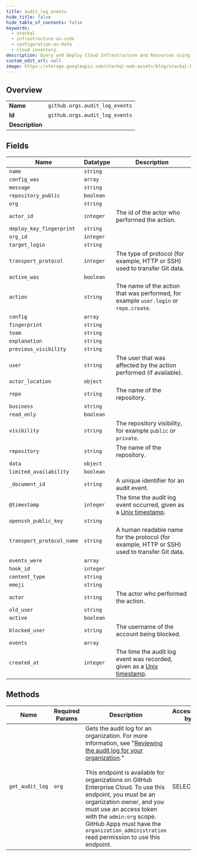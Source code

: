 ```yaml
---
title: audit_log_events
hide_title: false
hide_table_of_contents: false
keywords:
  - stackql
  - infrastructure-as-code
  - configuration-as-data
  - cloud inventory
description: Query and Deploy Cloud Infrastructure and Resources using SQL
custom_edit_url: null
image: https://storage.googleapis.com/stackql-web-assets/blog/stackql-blog-post-featured-image.png
---
```

  
    

## Overview
<table><tbody>
<tr><td><b>Name</b></td><td><code>github.orgs.audit_log_events</code></td></tr>
<tr><td><b>Id</b></td><td><code>github.orgs.audit_log_events</code></td></tr>
<tr><td><b>Description</b></td><td></td></tr>
</tbody></table>

## Fields
| Name | Datatype | Description |
| ---- | -------- | ----------- |
| `name` | `string` |  |
| `config_was` | `array` |  |
| `message` | `string` |  |
| `repository_public` | `boolean` |  |
| `org` | `string` |  |
| `actor_id` | `integer` | The id of the actor who performed the action. |
| `deploy_key_fingerprint` | `string` |  |
| `org_id` | `integer` |  |
| `target_login` | `string` |  |
| `transport_protocol` | `integer` | The type of protocol (for example, HTTP or SSH) used to transfer Git data. |
| `active_was` | `boolean` |  |
| `action` | `string` | The name of the action that was performed, for example `user.login` or `repo.create`. |
| `config` | `array` |  |
| `fingerprint` | `string` |  |
| `team` | `string` |  |
| `explanation` | `string` |  |
| `previous_visibility` | `string` |  |
| `user` | `string` | The user that was affected by the action performed (if available). |
| `actor_location` | `object` |  |
| `repo` | `string` | The name of the repository. |
| `business` | `string` |  |
| `read_only` | `boolean` |  |
| `visibility` | `string` | The repository visibility, for example `public` or `private`. |
| `repository` | `string` | The name of the repository. |
| `data` | `object` |  |
| `limited_availability` | `boolean` |  |
| `_document_id` | `string` | A unique identifier for an audit event. |
| `@timestamp` | `integer` | The time the audit log event occurred, given as a [Unix timestamp](http://en.wikipedia.org/wiki/Unix_time). |
| `openssh_public_key` | `string` |  |
| `transport_protocol_name` | `string` | A human readable name for the protocol (for example, HTTP or SSH) used to transfer Git data. |
| `events_were` | `array` |  |
| `hook_id` | `integer` |  |
| `content_type` | `string` |  |
| `emoji` | `string` |  |
| `actor` | `string` | The actor who performed the action. |
| `old_user` | `string` |  |
| `active` | `boolean` |  |
| `blocked_user` | `string` | The username of the account being blocked. |
| `events` | `array` |  |
| `created_at` | `integer` | The time the audit log event was recorded, given as a [Unix timestamp](http://en.wikipedia.org/wiki/Unix_time). |
## Methods
| Name | Required Params | Description | Accessible by |
| ---- | --------------- | ----------- | ------------- |
| `get_audit_log` | `org` | Gets the audit log for an organization. For more information, see "[Reviewing the audit log for your organization](https://docs.github.com/github/setting-up-and-managing-organizations-and-teams/reviewing-the-audit-log-for-your-organization)."<br /><br />This endpoint is available for organizations on GitHub Enterprise Cloud. To use this endpoint, you must be an organization owner, and you must use an access token with the `admin:org` scope. GitHub Apps must have the `organization_administration` read permission to use this endpoint. | SELECT |
